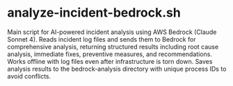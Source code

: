 # analyze-incident-bedrock.sh

Main script for AI-powered incident analysis using AWS Bedrock (Claude Sonnet 4). Reads incident log files and sends them to Bedrock for comprehensive analysis, returning structured results including root cause analysis, immediate fixes, preventive measures, and recommendations. Works offline with log files even after infrastructure is torn down. Saves analysis results to the bedrock-analysis directory with unique process IDs to avoid conflicts. 